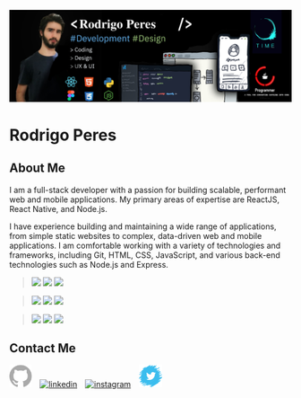 ![Design and Development](assets/cover.png)

# Rodrigo Peres
## About Me

I am a full-stack developer with a passion for building scalable, performant web and mobile applications. My primary areas of expertise are ReactJS, React Native, and Node.js.

I have experience building and maintaining a wide range of applications, from simple static websites to complex, data-driven web and mobile applications. I am comfortable working with a variety of technologies and frameworks, including Git, HTML, CSS, JavaScript, and various back-end technologies such as Node.js and Express.


> <img src="https://appmasters.io/static/react-47ce6e77f039020ee2e76a10c1e988e9.png" width="24">
> <img src="https://appmasters.io/static/react-47ce6e77f039020ee2e76a10c1e988e9.png" width="24">
> <img src="https://appmasters.io/static/26cc95f255ccb936d154b43614f61602/acf26/typescript-logo.webp" width="24">

> <img src="https://upload.wikimedia.org/wikipedia/commons/thumb/6/61/HTML5_logo_and_wordmark.svg/1200px-HTML5_logo_and_wordmark.svg.png" width="24">
> <img src="https://dmw.cuiaba.br/wp-content/uploads/2020/06/CSS.3.png" width="24">
> <img src="https://www.dialhost.com.br/blog/wp-content/uploads/2019/09/javascript_logo.png" width="24">

> <img src="https://blog.4linux.com.br/wp-content/uploads/2018/03/Curso-de-Banco-de-Dados-NoSQL.png" width="24">
> <img src="https://miro.medium.com/max/383/1*co_1qORNdM0PI1nvCp7Iig.png" width="24">
> <img src="https://d2eip9sf3oo6c2.cloudfront.net/tags/images/000/000/256/full/nodejslogo.png" width="24">


## Contact Me
[<img src='assets/github-logo.png' alt='github' height='40'>](https://github.com/roperes98)⠀
[<img src='https://image.flaticon.com/icons/png/512/174/174857.png' alt='linkedin' height='40'>](https://www.linkedin.com/in/roperes98/)⠀
[<img src='https://cdn.icon-icons.com/icons2/1294/PNG/512/2362135-instagram-photo-round-social_85523.png' alt='instagram' height='40'>](https://www.instagram.com/roperes98/)⠀
[<img src='assets/twitter-logo.png' alt='twitter' height='40'>](https://twitter.com/roperes98)  


<!-- ## Site
https://roperes98.github.io

⠀ -->
